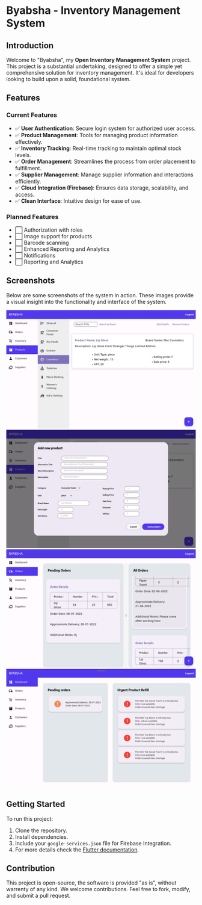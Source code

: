 # Byabsha - Inventory Management System

## Introduction

Welcome to "Byabsha", my **Open Inventory Management System** project. This project is a substantial undertaking, designed to offer a simple yet comprehensive solution for inventory management. It's ideal for developers looking to build upon a solid, foundational system.

## Features

### Current Features
- :white_check_mark: **User Authentication**: Secure login system for authorized user access.
- :white_check_mark: **Product Management**: Tools for managing product information effectively.
- :white_check_mark: **Inventory Tracking**: Real-time tracking to maintain optimal stock levels.
- :white_check_mark: **Order Management**: Streamlines the process from order placement to fulfillment.
- :white_check_mark: **Supplier Management**: Manage supplier information and interactions efficiently.
- :white_check_mark: **Cloud Integration (Firebase)**: Ensures data storage, scalability, and access.
- :white_check_mark: **Clean Interface**: Intuitive design for ease of use.

### Planned Features
- :white_large_square: Authorization with roles
- :white_large_square: Image support for products
- :white_large_square: Barcode scanning
- :white_large_square: Enhanced Reporting and Analytics
- :white_large_square: Notifications
- :white_large_square: Reporting and Analytics

## Screenshots

Below are some screenshots of the system in action. These images provide a visual insight into the functionality and interface of the system.

![Screenshot 1](screenshots/1.png)
![Screenshot 2](screenshots/2.png)
![Screenshot 3](screenshots/3.png)
![Screenshot 4](screenshots/4.png)

## Getting Started

To run this project:
1. Clone the repository.
2. Install dependencies.
3. Include your `google-services.json` file for Firebase Integration.
4. For more details check the [Flutter documentation](https://docs.flutter.dev/get-started/install).

## Contribution

This project is open-source, the software is provided "as is", without warrenty of any kind. We welcome contributions. Feel free to fork, modify, and submit a pull request.

